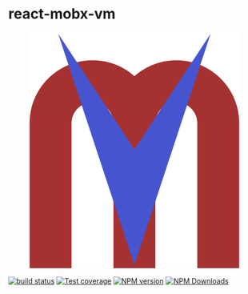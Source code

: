 # react-mobx-vm

<center><img src="./logo.svg"/></center>

[![build status](https://img.shields.io/travis/imcuttle/react-mobx-vm/master.svg?style=flat-square)](https://travis-ci.org/imcuttle/react-mobx-vm)
[![Test coverage](https://img.shields.io/codecov/c/github/imcuttle/react-mobx-vm.svg?style=flat-square)](https://codecov.io/github/imcuttle/react-mobx-vm?branch=master)
[![NPM version](https://img.shields.io/npm/v/react-mobx-vm.svg?style=flat-square)](https://www.npmjs.com/package/react-mobx-vm)
[![NPM Downloads](https://img.shields.io/npm/dm/react-mobx-vm.svg?style=flat-square&maxAge=43200)](https://www.npmjs.com/package/react-mobx-vm)
